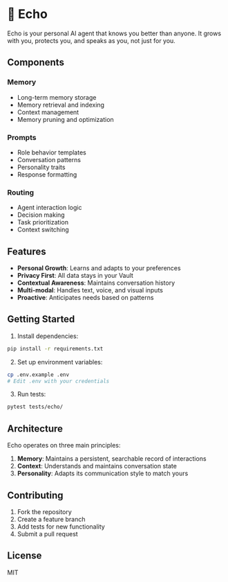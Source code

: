 # 🤖 Echo

Echo is your personal AI agent that knows you better than anyone. It grows with you, protects you, and speaks as you, not just for you.

## Components

### Memory
- Long-term memory storage
- Memory retrieval and indexing
- Context management
- Memory pruning and optimization

### Prompts
- Role behavior templates
- Conversation patterns
- Personality traits
- Response formatting

### Routing
- Agent interaction logic
- Decision making
- Task prioritization
- Context switching

## Features

- **Personal Growth**: Learns and adapts to your preferences
- **Privacy First**: All data stays in your Vault
- **Contextual Awareness**: Maintains conversation history
- **Multi-modal**: Handles text, voice, and visual inputs
- **Proactive**: Anticipates needs based on patterns

## Getting Started

1. Install dependencies:
```bash
pip install -r requirements.txt
```

2. Set up environment variables:
```bash
cp .env.example .env
# Edit .env with your credentials
```

3. Run tests:
```bash
pytest tests/echo/
```

## Architecture

Echo operates on three main principles:
1. **Memory**: Maintains a persistent, searchable record of interactions
2. **Context**: Understands and maintains conversation state
3. **Personality**: Adapts its communication style to match yours

## Contributing

1. Fork the repository
2. Create a feature branch
3. Add tests for new functionality
4. Submit a pull request

## License

MIT

